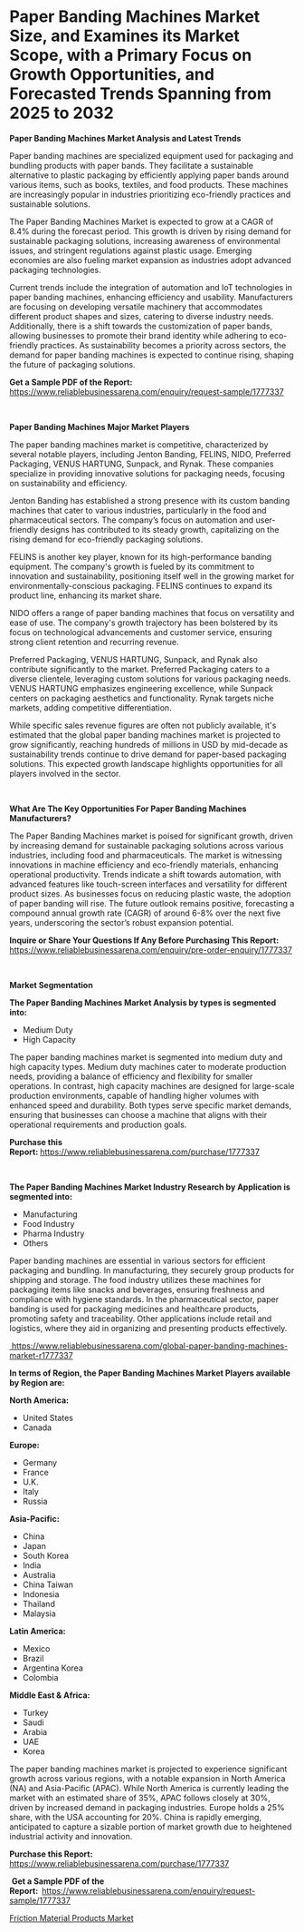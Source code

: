 <p><h1>Paper Banding Machines Market Size, and Examines its Market Scope, with a Primary Focus on Growth Opportunities, and Forecasted Trends Spanning from 2025 to 2032</h1></p><p><strong>Paper Banding Machines Market Analysis and Latest Trends</strong></p>
<p><p>Paper banding machines are specialized equipment used for packaging and bundling products with paper bands. They facilitate a sustainable alternative to plastic packaging by efficiently applying paper bands around various items, such as books, textiles, and food products. These machines are increasingly popular in industries prioritizing eco-friendly practices and sustainable solutions.</p><p>The Paper Banding Machines Market is expected to grow at a CAGR of 8.4% during the forecast period. This growth is driven by rising demand for sustainable packaging solutions, increasing awareness of environmental issues, and stringent regulations against plastic usage. Emerging economies are also fueling market expansion as industries adopt advanced packaging technologies.</p><p>Current trends include the integration of automation and IoT technologies in paper banding machines, enhancing efficiency and usability. Manufacturers are focusing on developing versatile machinery that accommodates different product shapes and sizes, catering to diverse industry needs. Additionally, there is a shift towards the customization of paper bands, allowing businesses to promote their brand identity while adhering to eco-friendly practices. As sustainability becomes a priority across sectors, the demand for paper banding machines is expected to continue rising, shaping the future of packaging solutions.</p></p>
<p><strong>Get a Sample PDF of the Report:&nbsp;</strong> <a href="https://www.reliablebusinessarena.com/enquiry/request-sample/1777337?utm_campaign=2469&utm_medium=2&utm_source=Github&utm_content=ia&utm_term=18022025&utm_id=paper-banding-machines">https://www.reliablebusinessarena.com/enquiry/request-sample/1777337</a></p>
<p>&nbsp;</p>
<p><strong>Paper Banding Machines Major Market Players</strong></p>
<p><p>The paper banding machines market is competitive, characterized by several notable players, including Jenton Banding, FELINS, NIDO, Preferred Packaging, VENUS HARTUNG, Sunpack, and Rynak. These companies specialize in providing innovative solutions for packaging needs, focusing on sustainability and efficiency.</p><p>Jenton Banding has established a strong presence with its custom banding machines that cater to various industries, particularly in the food and pharmaceutical sectors. The company’s focus on automation and user-friendly designs has contributed to its steady growth, capitalizing on the rising demand for eco-friendly packaging solutions.</p><p>FELINS is another key player, known for its high-performance banding equipment. The company's growth is fueled by its commitment to innovation and sustainability, positioning itself well in the growing market for environmentally-conscious packaging. FELINS continues to expand its product line, enhancing its market share.</p><p>NIDO offers a range of paper banding machines that focus on versatility and ease of use. The company's growth trajectory has been bolstered by its focus on technological advancements and customer service, ensuring strong client retention and recurring revenue.</p><p>Preferred Packaging, VENUS HARTUNG, Sunpack, and Rynak also contribute significantly to the market. Preferred Packaging caters to a diverse clientele, leveraging custom solutions for various packaging needs. VENUS HARTUNG emphasizes engineering excellence, while Sunpack centers on packaging aesthetics and functionality. Rynak targets niche markets, adding competitive differentiation.</p><p>While specific sales revenue figures are often not publicly available, it's estimated that the global paper banding machines market is projected to grow significantly, reaching hundreds of millions in USD by mid-decade as sustainability trends continue to drive demand for paper-based packaging solutions. This expected growth landscape highlights opportunities for all players involved in the sector.</p></p>
<p>&nbsp;</p>
<p><strong>What Are The Key Opportunities For Paper Banding Machines Manufacturers?</strong></p>
<p><p>The Paper Banding Machines market is poised for significant growth, driven by increasing demand for sustainable packaging solutions across various industries, including food and pharmaceuticals. The market is witnessing innovations in machine efficiency and eco-friendly materials, enhancing operational productivity. Trends indicate a shift towards automation, with advanced features like touch-screen interfaces and versatility for different product sizes. As businesses focus on reducing plastic waste, the adoption of paper banding will rise. The future outlook remains positive, forecasting a compound annual growth rate (CAGR) of around 6-8% over the next five years, underscoring the sector’s robust expansion potential.</p></p>
<p><strong>Inquire or Share Your Questions If Any Before Purchasing This Report:</strong> <a href="https://www.reliablebusinessarena.com/enquiry/pre-order-enquiry/1777337?utm_campaign=2469&utm_medium=2&utm_source=Github&utm_content=ia&utm_term=18022025&utm_id=paper-banding-machines">https://www.reliablebusinessarena.com/enquiry/pre-order-enquiry/1777337</a></p>
<p>&nbsp;</p>
<p><strong>Market Segmentation</strong></p>
<p><strong>The Paper Banding Machines Market Analysis by types is segmented into:</strong></p>
<p><ul><li>Medium Duty</li><li>High Capacity</li></ul></p>
<p><p>The paper banding machines market is segmented into medium duty and high capacity types. Medium duty machines cater to moderate production needs, providing a balance of efficiency and flexibility for smaller operations. In contrast, high capacity machines are designed for large-scale production environments, capable of handling higher volumes with enhanced speed and durability. Both types serve specific market demands, ensuring that businesses can choose a machine that aligns with their operational requirements and production goals.</p></p>
<p><strong>Purchase this Report:&nbsp;</strong><a href="https://www.reliablebusinessarena.com/purchase/1777337?utm_campaign=2469&utm_medium=2&utm_source=Github&utm_content=ia&utm_term=18022025&utm_id=paper-banding-machines">https://www.reliablebusinessarena.com/purchase/1777337</a></p>
<p>&nbsp;</p>
<p><strong>The Paper Banding Machines Market Industry Research by Application is segmented into:</strong></p>
<p><ul><li>Manufacturing</li><li>Food Industry</li><li>Pharma Industry</li><li>Others</li></ul></p>
<p><p>Paper banding machines are essential in various sectors for efficient packaging and bundling. In manufacturing, they securely group products for shipping and storage. The food industry utilizes these machines for packaging items like snacks and beverages, ensuring freshness and compliance with hygiene standards. In the pharmaceutical sector, paper banding is used for packaging medicines and healthcare products, promoting safety and traceability. Other applications include retail and logistics, where they aid in organizing and presenting products effectively.</p></p>
<p><a href="https://www.reliablebusinessarena.com/global-paper-banding-machines-market-r1777337?utm_campaign=2469&utm_medium=2&utm_source=Github&utm_content=ia&utm_term=18022025&utm_id=paper-banding-machines">&nbsp;https://www.reliablebusinessarena.com/global-paper-banding-machines-market-r1777337</a></p>
<p><strong>In terms of Region, the Paper Banding Machines Market Players available by Region are:</strong></p>
<p>
    <p> <strong> North America: </strong>
        <ul>
            <li>United States</li>
            <li>Canada</li>
        </ul>
        </p> 
    <p> <strong> Europe: </strong>
        <ul>
            <li>Germany</li>
            <li>France</li>
            <li>U.K.</li>
            <li>Italy</li>
            <li>Russia</li>
        </ul>
        </p> 
    <p> <strong> Asia-Pacific: </strong>
        <ul>
            <li>China</li>
            <li>Japan</li>
            <li>South Korea</li>
            <li>India</li>
            <li>Australia</li>
            <li>China Taiwan</li>
            <li>Indonesia</li>
            <li>Thailand</li>
            <li>Malaysia</li>
        </ul>
        </p> 
    <p> <strong> Latin America: </strong>
        <ul>
            <li>Mexico</li>
            <li>Brazil</li>
            <li>Argentina Korea</li>
            <li>Colombia</li>
        </ul>
        </p> 
    <p> <strong> Middle East & Africa: </strong>
        <ul>
            <li>Turkey</li>
            <li>Saudi</li>
            <li>Arabia</li>
            <li>UAE</li>
            <li>Korea</li>
        </ul>
    </p>
    </p>
<p><p>The paper banding machines market is projected to experience significant growth across various regions, with a notable expansion in North America (NA) and Asia-Pacific (APAC). While North America is currently leading the market with an estimated share of 35%, APAC follows closely at 30%, driven by increased demand in packaging industries. Europe holds a 25% share, with the USA accounting for 20%. China is rapidly emerging, anticipated to capture a sizable portion of market growth due to heightened industrial activity and innovation.</p></p>
<p><strong>Purchase this Report: </strong><a href="https://www.reliablebusinessarena.com/purchase/1777337?utm_campaign=2469&utm_medium=2&utm_source=Github&utm_content=ia&utm_term=18022025&utm_id=paper-banding-machines">https://www.reliablebusinessarena.com/purchase/1777337</a></p>
<p>&nbsp;<strong>Get a Sample PDF of the Report:&nbsp;&nbsp;</strong><a href="https://www.reliablebusinessarena.com/enquiry/request-sample/1777337?utm_campaign=2469&utm_medium=2&utm_source=Github&utm_content=ia&utm_term=18022025&utm_id=paper-banding-machines">https://www.reliablebusinessarena.com/enquiry/request-sample/1777337</a></p>
<p><strong></strong></p>
<p><p><a href="https://github.com/rabiumofer/Market-Research-Report-List-1/blob/main/friction-material-products-market.md?utm_campaign=2469&utm_medium=2&utm_source=Github&utm_content=ia&utm_term=18022025&utm_id=paper-banding-machines">Friction Material Products Market</a></p></p>